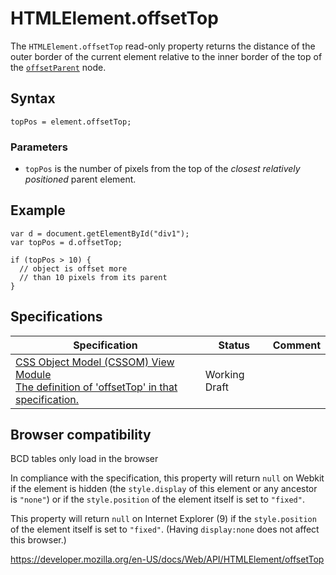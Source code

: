 HTMLElement.offsetTop
=====================

The `HTMLElement.offsetTop` read-only property returns the distance of the outer border of the current element relative to the inner border of the top of the [`offsetParent`](offsetparent) node.

Syntax
------

    topPos = element.offsetTop;

### Parameters

-   `topPos` is the number of pixels from the top of the *closest relatively positioned* parent element.

Example
-------

    var d = document.getElementById("div1");
    var topPos = d.offsetTop;

    if (topPos > 10) {
      // object is offset more
      // than 10 pixels from its parent
    }

Specifications
--------------

<table><thead><tr class="header"><th>Specification</th><th>Status</th><th>Comment</th></tr></thead><tbody><tr class="odd"><td><a href="https://drafts.csswg.org/cssom-view/#dom-htmlelement-offsettop">CSS Object Model (CSSOM) View Module<br />
<span class="small">The definition of 'offsetTop' in that specification.</span></a></td><td><span class="spec-wd">Working Draft</span></td><td></td></tr></tbody></table>

Browser compatibility
---------------------

BCD tables only load in the browser

In compliance with the specification, this property will return `null` on Webkit if the element is hidden (the `style.display` of this element or any ancestor is `"none"`) or if the `style.position` of the element itself is set to `"fixed"`.

This property will return `null` on Internet Explorer (9) if the `style.position` of the element itself is set to `"fixed"`. (Having `display:none` does not affect this browser.)

<a href="https://developer.mozilla.org/en-US/docs/Web/API/HTMLElement/offsetTop" class="_attribution-link">https://developer.mozilla.org/en-US/docs/Web/API/HTMLElement/offsetTop</a>
